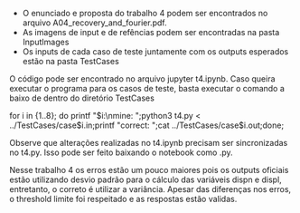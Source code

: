 - O enunciado e proposta do trabalho 4 podem ser encontrados no arquivo A04_recovery_and_fourier.pdf.
- As imagens de input e de refências podem ser encontradas na pasta InputImages
- Os inputs de cada caso de teste juntamente com os outputs esperados estão na pasta TestCases

O código pode ser encontrado no arquivo jupyter t4.ipynb. Caso queira executar o programa para os casos de teste, basta executar o comando a baixo de dentro do diretório TestCases

for i in {1..8}; do printf "$i:\nmine: ";python3 t4.py < ../TestCases/case$i.in;printf "correct: ";cat ../TestCases/case$i.out;done;

Observe que alterações realizadas no t4.ipynb precisam ser sincronizadas no t4.py. Isso pode ser feito baixando o notebook como .py.

Nesse trabalho 4 os erros estão um pouco maiores pois os outputs oficiais estão utilizando desvio padrão para o cálculo das variáveis dispn e displ, entretanto, o correto é utilizar a variância. Apesar das diferenças nos erros, o threshold limite foi respeitado e as respostas estão validas.  